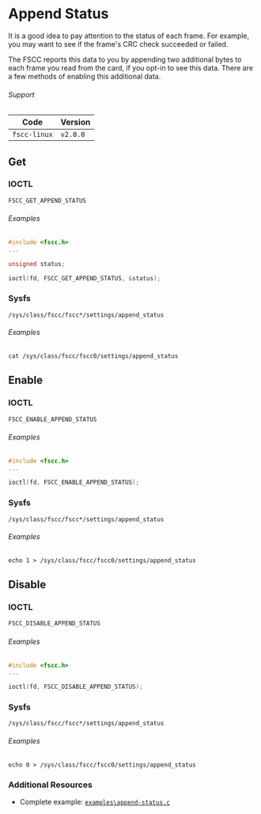 # Append Status

It is a good idea to pay attention to the status of each frame. For example, you
may want to see if the frame's CRC check succeeded or failed.

The FSCC reports this data to you by appending two additional bytes
to each frame you read from the card, if you opt-in to see this data. There are
a few methods of enabling this additional data.

###### Support
| Code         | Version
| ------------ | --------
| `fscc-linux` | `v2.0.0` 


## Get
### IOCTL
```c
FSCC_GET_APPEND_STATUS
```

###### Examples
```c
#include <fscc.h>
...

unsigned status;

ioctl(fd, FSCC_GET_APPEND_STATUS, &status);
```

### Sysfs
```
/sys/class/fscc/fscc*/settings/append_status
```

###### Examples
```
cat /sys/class/fscc/fscc0/settings/append_status
```


## Enable
### IOCTL
```c
FSCC_ENABLE_APPEND_STATUS
```

###### Examples
```c
#include <fscc.h>
...

ioctl(fd, FSCC_ENABLE_APPEND_STATUS);
```

### Sysfs
```
/sys/class/fscc/fscc*/settings/append_status
```

###### Examples
```
echo 1 > /sys/class/fscc/fscc0/settings/append_status
```


## Disable
### IOCTL
```c
FSCC_DISABLE_APPEND_STATUS
```

###### Examples
```c
#include <fscc.h>
...

ioctl(fd, FSCC_DISABLE_APPEND_STATUS);
```

### Sysfs
```
/sys/class/fscc/fscc*/settings/append_status
```

###### Examples
```
echo 0 > /sys/class/fscc/fscc0/settings/append_status
```


### Additional Resources
- Complete example: [`examples\append-status.c`](https://github.com/commtech/fscc-linux/blob/master/examples/append-status.c)
